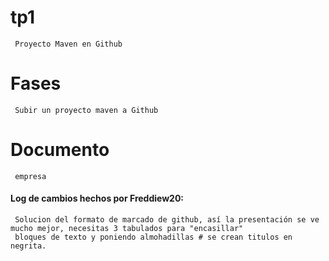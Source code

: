 # tp1
     Proyecto Maven en Github

# Fases
     Subir un proyecto maven a Github 

# Documento
     empresa
     
#### Log de cambios hechos por Freddiew20:
     Solucion del formato de marcado de github, así la presentación se ve mucho mejor, necesitas 3 tabulados para "encasillar"
     bloques de texto y poniendo almohadillas # se crean titulos en negrita.
